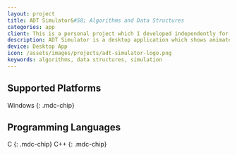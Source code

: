 ```yaml
---
layout: project
title: ADT Simulator&#58; Algorithms and Data Structures
categories: app
client: This is a personal project which I developed independently for the Data Structures and Algorithms course during my <a href="/resume/bese/">undergraduate studies</a> at NUST.
description: ADT Simulator is a desktop application which shows animated simulations of various data structures, and algorithms for searching and sorting.
device: Desktop App
icon: /assets/images/projects/adt-simulator-logo.png
keywords: algorithms, data structures, simulation
---
```


## Supported Platforms

Windows
{: .mdc-chip}

## Programming Languages

C
{: .mdc-chip}
C++
{: .mdc-chip}
